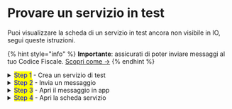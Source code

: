 # Provare un servizio in test

Puoi visualizzare la scheda di un servizio in test ancora non visibile in IO, segui queste istruzioni.

{% hint style="info" %}
**Importante**: assicurati di poter inviare messaggi al tuo Codice Fiscale. [Scopri come ->](../../abilitazioni/test-con-codici-fiscali-reali.md)
{% endhint %}

<details>

<summary><mark style="color:blue;">Step 1</mark> - Crea un servizio di test</summary>

Se non l'hai già fatto, scopri come [.](./ "mention").

</details>

<details>

<summary><mark style="color:blue;">Step 2</mark> - Invia un messaggio</summary>

Invia un messaggio al tuo Codice Fiscale usando il servizio appena creato.

{% code overflow="wrap" %}
```bash
curl --location --request POST 'https://api.io.pagopa.it/api/v1/messages/FISCAL_CODE' \
--header 'Ocp-Apim-Subscription-Key: __YOUR_API_KEY__' \
--header 'Content-Type: application/json' \
--data-raw '{k
content": {
"subject": "A new message subject",
"markdown": "A message body markdown Lorem ipsu xxxxxxx dsdfsdfdsfsdfsdfsdfdsfdsfasdasdasd on min 80 character"
}
}'
```
{% endcode %}

</details>

<details>

<summary><mark style="color:blue;">Step 3</mark> - Apri il messaggio in app</summary>

Attendi l'arrivo del messaggio in app, quindi selezionalo per visualizzarne il contenuto.&#x20;

Puoi forzare l'aggiornamento della lista messaggi scorrendo verso in basso (pull to refresh).

&#x20;<img src="../../.gitbook/assets/ezgif-5-8554f1ca1f.gif" alt="Esempio di apertura messaggio in app" data-size="original">



</details>

<details>

<summary><mark style="color:blue;">Step 4</mark> - Apri la scheda servizio</summary>

In fondo al messaggio trovi il nome del servizio che lo ha inviato: selezionalo per visualizzare la scheda del servizio.

![Esempio di apertura scheda servizio da un messaggio in app](../../.gitbook/assets/ezgif-5-59d64998d9.gif)



</details>
